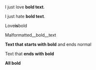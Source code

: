 I just love **bold text**.

I just hate __bold text__.

Love**is**bold

Malformatted__bold__text

**Text that starts with bold** and ends normal

Text that **ends with bold**

**All bold**
